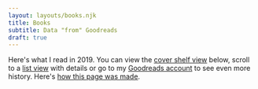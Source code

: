 ```yaml
---
layout: layouts/books.njk
title: Books
subtitle: Data "from" Goodreads
draft: true
---
```


Here's what I read in 2019. You can view the [cover shelf view](#book-shelf) below, scroll to a [list view](#book-list) with details or go to my [Goodreads account](https://www.goodreads.com/user/show/768192-jlord) to see even more history. Here's [how this page was made](#how-to-books).
